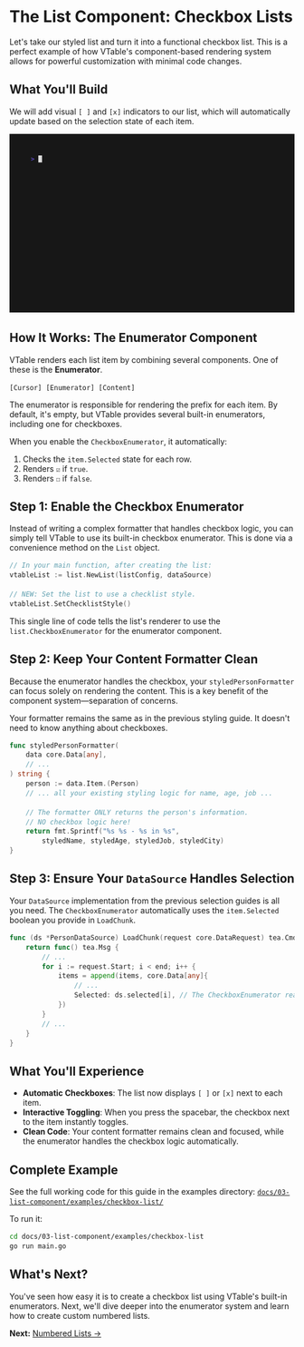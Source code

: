 # The List Component: Checkbox Lists

Let's take our styled list and turn it into a functional checkbox list. This is a perfect example of how VTable's component-based rendering system allows for powerful customization with minimal code changes.

## What You'll Build

We will add visual `[ ]` and `[x]` indicators to our list, which will automatically update based on the selection state of each item.

![VTable Checkbox List Example](examples/checkbox-list/checkbox-list.gif)

## How It Works: The Enumerator Component

VTable renders each list item by combining several components. One of these is the **Enumerator**.

`[Cursor] [Enumerator] [Content]`

The enumerator is responsible for rendering the prefix for each item. By default, it's empty, but VTable provides several built-in enumerators, including one for checkboxes.

When you enable the `CheckboxEnumerator`, it automatically:
1.  Checks the `item.Selected` state for each row.
2.  Renders `☑` if `true`.
3.  Renders `☐` if `false`.

## Step 1: Enable the Checkbox Enumerator

Instead of writing a complex formatter that handles checkbox logic, you can simply tell VTable to use its built-in checkbox enumerator. This is done via a convenience method on the `List` object.

```go
// In your main function, after creating the list:
vtableList := list.NewList(listConfig, dataSource)

// NEW: Set the list to use a checklist style.
vtableList.SetChecklistStyle()
```

This single line of code tells the list's renderer to use the `list.CheckboxEnumerator` for the enumerator component.

## Step 2: Keep Your Content Formatter Clean

Because the enumerator handles the checkbox, your `styledPersonFormatter` can focus solely on rendering the content. This is a key benefit of the component system—separation of concerns.

Your formatter remains the same as in the previous styling guide. It doesn't need to know anything about checkboxes.

```go
func styledPersonFormatter(
    data core.Data[any],
    // ...
) string {
	person := data.Item.(Person)
	// ... all your existing styling logic for name, age, job ...

	// The formatter ONLY returns the person's information.
	// NO checkbox logic here!
	return fmt.Sprintf("%s %s - %s in %s",
		styledName, styledAge, styledJob, styledCity)
}
```

## Step 3: Ensure Your `DataSource` Handles Selection

Your `DataSource` implementation from the previous selection guides is all you need. The `CheckboxEnumerator` automatically uses the `item.Selected` boolean you provide in `LoadChunk`.

```go
func (ds *PersonDataSource) LoadChunk(request core.DataRequest) tea.Cmd {
	return func() tea.Msg {
		// ...
		for i := request.Start; i < end; i++ {
			items = append(items, core.Data[any]{
				// ...
				Selected: ds.selected[i], // The CheckboxEnumerator reads this value!
			})
		}
		// ...
	}
}
```

## What You'll Experience

-   **Automatic Checkboxes**: The list now displays `[ ]` or `[x]` next to each item.
-   **Interactive Toggling**: When you press the spacebar, the checkbox next to the item instantly toggles.
-   **Clean Code**: Your content formatter remains clean and focused, while the enumerator handles the checkbox logic automatically.

## Complete Example

See the full working code for this guide in the examples directory:
[`docs/03-list-component/examples/checkbox-list/`](examples/checkbox-list/)

To run it:
```bash
cd docs/03-list-component/examples/checkbox-list
go run main.go
```

## What's Next?

You've seen how easy it is to create a checkbox list using VTable's built-in enumerators. Next, we'll dive deeper into the enumerator system and learn how to create custom numbered lists.

**Next:** [Numbered Lists →](08-numbered-lists.md) 